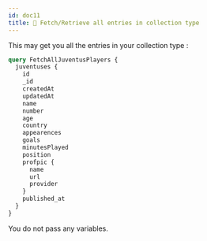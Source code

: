 ```yaml
---
id: doc11
title: 📒 Fetch/Retrieve all entries in collection type
---
```


This may get you all the entries in your collection type :

```graphql
query FetchAllJuventusPlayers {
  juventuses {
    id
    _id
    createdAt
    updatedAt
    name
    number
    age
    country
    appearences
    goals
    minutesPlayed
    position
    profpic {
      name
      url
      provider
    }
    published_at
  }
}
```

You do not pass any variables.
